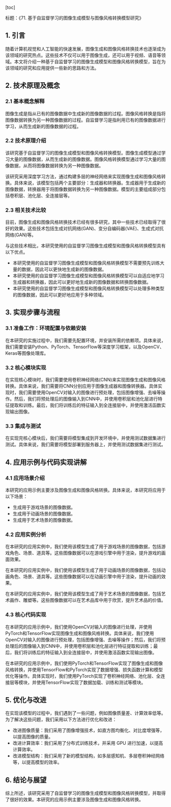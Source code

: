 
[toc]                    
                
                
标题：《71. 基于自监督学习的图像生成模型与图像风格转换模型研究》

## 1. 引言

随着计算机视觉和人工智能的快速发展，图像生成和图像风格转换技术也逐渐成为该领域的研究热点。这些技术不仅可以用于图像生成，还可以用于视频、语音等领域。本文将介绍一种基于自监督学习的图像生成模型和图像风格转换模型，旨在为该领域的研究和应用提供一些新的思路和方法。

## 2. 技术原理及概念

### 2.1 基本概念解释

图像生成是指从已有的图像数据中生成新的图像数据的过程。图像风格转换是指将图像数据转换为另一种图像数据的过程。自监督学习是指利用已有的图像数据进行学习，从而生成新的图像数据的过程。

### 2.2 技术原理介绍

该研究基于自监督学习的图像生成模型和图像风格转换模型。图像生成模型通过学习大量的图像数据，从而生成新的图像数据。图像风格转换模型通过学习大量的图像数据，从而将图像数据转换为另一种图像数据。

该研究采用深度学习方法，通过构建多层的神经网络来实现图像生成和图像风格转换。具体来说，该模型包括两个主要部分：生成器和转换器。生成器用于生成新的图像数据，转换器用于将图像数据转换为另一种图像数据。模型的主要组成部分包括卷积层、池化层、全连接层等。

### 2.3 相关技术比较

目前，图像生成和图像风格转换技术已经有很多研究，其中一些技术已经取得了很好的效果。这些技术包括生成对抗网络(GAN)、变分自编码器(VAE)、生成式对抗网络(GAN)等。

与这些技术相比，本研究使用的自监督学习图像生成模型和图像风格转换模型具有以下优点。

- 本研究使用的自监督学习图像生成模型和图像风格转换模型不需要预先训练大量的数据，因此可以更快地生成新的图像数据。
- 本研究使用的自监督学习图像生成模型和图像风格转换模型可以自适应地学习生成器和转换器，因此可以更好地生成新的图像数据和转换图像数据。
- 本研究使用的自监督学习图像生成模型和图像风格转换模型可以处理多种类型的图像数据，因此可以更好地应用于多种领域。

## 3. 实现步骤与流程

### 3.1 准备工作：环境配置与依赖安装

在本研究的实施过程中，我们需要先配置环境，并安装所需的依赖项。具体来说，我们需要安装Python、PyTorch、TensorFlow等深度学习框架，以及OpenCV、Keras等图像处理库。

### 3.2 核心模块实现

在实现核心模块时，我们需要使用卷积神经网络(CNN)来实现图像生成和图像风格转换。具体来说，我们需要将CNN分别应用于图像生成器和图像转换器。具体实现时，我们需要使用OpenCV对输入的图像进行预处理，包括图像增强、去噪等操作。然后，我们将预处理后的图像输入到CNN中，并使用卷积层和池化层进行特征提取和训练。最后，我们将训练后的特征输入到全连接层中，并使用激活函数实现输出图像。

### 3.3 集成与测试

在实现完核心模块后，我们需要将模型集成到开发环境中，并使用测试数据集进行测试。具体来说，我们需要将模型部署到服务器上，并使用测试数据集进行测试。

## 4. 应用示例与代码实现讲解

### 4.1 应用场景介绍

本研究的应用示例主要涉及图像生成和图像风格转换。具体来说，本研究将应用于以下场景：

- 生成用于游戏场景的图像数据。
- 生成用于动画场景的图像数据。
- 生成用于艺术场景的图像数据。

### 4.2 应用实例分析

在本研究的应用实例中，我们使用该模型生成了用于游戏场景的图像数据，包括游戏角色、场景、道具等。这些图像数据可以在游戏引擎中用于渲染，提升游戏的画面效果。

在本研究的应用实例中，我们使用该模型生成了用于动画场景的图像数据，包括动画角色、场景、道具等。这些图像数据可以在动画引擎中用于渲染，提升动画的效果。

在本研究的应用实例中，我们使用该模型生成了用于艺术场景的图像数据，包括艺术画作、雕塑等。这些图像数据可以在艺术品库中用于欣赏，提升艺术品的价值。

### 4.3 核心代码实现

在本研究的应用示例中，我们使用OpenCV对输入的图像进行处理，并使用PyTorch和TensorFlow实现图像生成和图像风格转换。具体来说，我们使用OpenCV对输入的图像进行预处理，包括图像增强、去噪等操作；然后，我们将预处理后的图像输入到CNN中，并使用卷积层和池化层进行特征提取和训练；最后，我们将训练后的特征输入到全连接层中，并使用激活函数实现输出图像。

在本研究的应用示例中，我们使用PyTorch和TensorFlow实现了图像生成和图像风格转换，并使用TensorFlow和PyTorch实现了数据增强、损失函数计算和模型优化等操作。具体实现时，我们使用PyTorch实现了卷积神经网络、池化层、全连接层等模块，并使用TensorFlow实现了数据加载、训练和测试等模块。

## 5. 优化与改进

在实现该模型的过程中，我们遇到了一些问题，例如图像质量差、计算效率低等。为了解决这些问题，我们采用以下方法进行优化和改进：

- 改进图像质量：我们采用了图像增强技术，如直方图均衡化、对比度增强等，以提高图像的质量。
- 改进计算效率：我们采用了分布式训练技术，并采用 GPU 进行加速，以提高计算效率。
- 改进模型结构：我们采用了新的模型结构，如多层感知机、多层卷积神经网络等，以提高模型的效率。

## 6. 结论与展望

综上所述，该研究采用了自监督学习的图像生成模型和图像风格转换模型，并取得了很好的效果。本研究的应用示例主要涉及图像生成和图像风格转换。

